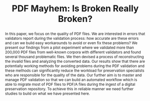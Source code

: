 ---
abstract: 'In this paper, we focus on the quality of PDF files. We are interested
  in errors that validators report during the validation process: how accurate are
  these errors and can we build easy workarounds to avoid or even fix these problems?
  We present our findings from a pilot experiment where we validated more than 200,000
  PDF files from well-known corpora with different validators and found several thousand
  problematic files. We then devised a process of reconstructing the invalid files
  and analyzing the converted data. Our results show that there are potentially working
  methods for avoiding problems during the PDF validation and these methods can significantly
  reduce the workload for preservation specialists who are responsible for the quality
  of the data. Our further aim is to master and manage PDF validation so that we can
  build an automated workflow which is able to migrate most of PDF files to PDF/A
  files during the ingest of a digital preservation repository. To achieve this in
  reliable manner we need further studies to build on what we have presented here.'
creators:
- Lehtonen, Juha
- Helin, Heikki
- Kylander, Johan
- Koivunen, Kimmo
date: null
document_url: https://services.phaidra.univie.ac.at/api/object/o:923651/download
grand_parent: iPRES
institutions: []
keywords:
- boston
landing_page_url: https://phaidra.univie.ac.at/o:923651
language: eng
layout: publication
license: CC BY 4.0 International
notes_url: null
parent: iPRES 2018
publication_type: paper
size: 284401
slides_url: null
source_name: iPRES
title: 'PDF Mayhem: Is Broken Really Broken?'
year: 2018
---